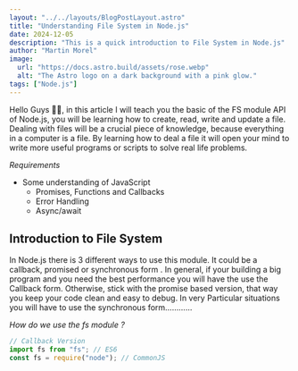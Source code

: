 ```yaml
---
layout: "../../layouts/BlogPostLayout.astro"
title: "Understanding File System in Node.js"
date: 2024-12-05
description: "This is a quick introduction to File System in Node.js"
author: "Martin Morel"
image:
  url: "https://docs.astro.build/assets/rose.webp"
  alt: "The Astro logo on a dark background with a pink glow."
tags: ["Node.js"]
---
```


Hello Guys 👋🏽, in this article I will teach you the basic of the FS module API of Node.js, you will be learning how to create, read, write and update a file. Dealing with files will be a crucial piece of knowledge, because everything in a computer is a file. By learning how to deal a file it will open your mind to write more useful programs or scripts to solve real life problems.

_Requirements_

- Some understanding of JavaScript
  - Promises, Functions and Callbacks
  - Error Handling
  - Async/await

## Introduction to File System

In Node.js there is 3 different ways to use this module. It could be a callback, promised or synchronous form . In general, if your building a big program and you need the best performance you will have the use the Callback form. Otherwise, stick with the promise based version, that way you keep your code clean and easy to debug. In very Particular situations you will have to use the synchronous form…………

_How do we use the fs module ?_

```jsx
// Callback Version
import fs from "fs"; // ES6
const fs = require("node"); // CommonJS
```
